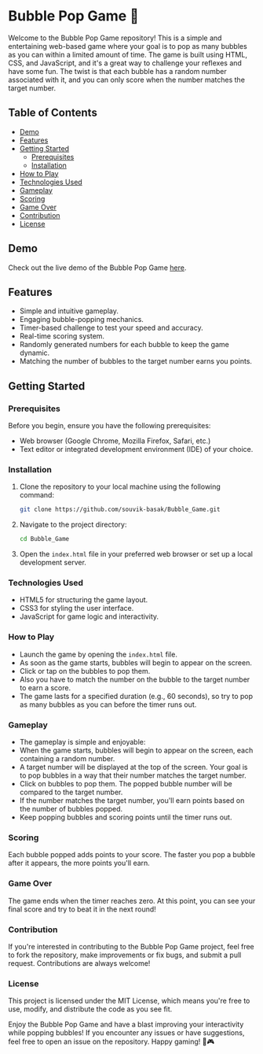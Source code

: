 # Bubble Pop Game 🫧

Welcome to the Bubble Pop Game repository! This is a simple and entertaining web-based game where your goal is to pop as many bubbles as you can within a limited amount of time. The game is built using HTML, CSS, and JavaScript, and it's a great way to challenge your reflexes and have some fun. The twist is that each bubble has a random number associated with it, and you can only score when the number matches the target number.

## Table of Contents

- [Demo](#demo)
- [Features](#features)
- [Getting Started](#getting-started)
  - [Prerequisites](#prerequisites)
  - [Installation](#installation)
- [How to Play](#how-to-play)
- [Technologies Used](#technologies-used)
- [Gameplay](#gameplay)
- [Scoring](#scoring)
- [Game Over](#game-over)
- [Contribution](#contribution)
- [License](#license)

## Demo

Check out the live demo of the Bubble Pop Game [here](https://souvik-basak.github.io/Bubble_Game/).

## Features

- Simple and intuitive gameplay.
- Engaging bubble-popping mechanics.
- Timer-based challenge to test your speed and accuracy.
- Real-time scoring system.
- Randomly generated numbers for each bubble to keep the game dynamic.
- Matching the number of bubbles to the target number earns you points.

## Getting Started

### Prerequisites

Before you begin, ensure you have the following prerequisites:

- Web browser (Google Chrome, Mozilla Firefox, Safari, etc.)
- Text editor or integrated development environment (IDE) of your choice.

### Installation

1. Clone the repository to your local machine using the following command:

   ```bash
   git clone https://github.com/souvik-basak/Bubble_Game.git

2. Navigate to the project directory:

   ```bash
   cd Bubble_Game

3. Open the `index.html` file in your preferred web browser or set up a local development server.

### Technologies Used

- HTML5 for structuring the game layout.
- CSS3 for styling the user interface.
- JavaScript for game logic and interactivity.

### How to Play

- Launch the game by opening the `index.html` file.
- As soon as the game starts, bubbles will begin to appear on the screen.
- Click or tap on the bubbles to pop them.
- Also you have to match the number on the bubble to the target number to earn a score. 
- The game lasts for a specified duration (e.g., 60 seconds), so try to pop as many bubbles as you can before the timer runs out.

### Gameplay

- The gameplay is simple and enjoyable:
- When the game starts, bubbles will begin to appear on the screen, each containing a random number.
- A target number will be displayed at the top of the screen. Your goal is to pop bubbles in a way that their number matches the target number.
- Click on bubbles to pop them. The popped bubble number will be compared to the target number.
- If the number matches the target number, you'll earn points based on the number of bubbles popped.
- Keep popping bubbles and scoring points until the timer runs out.

### Scoring

Each bubble popped adds points to your score.
The faster you pop a bubble after it appears, the more points you'll earn.

### Game Over

The game ends when the timer reaches zero. 
At this point, you can see your final score and try to beat it in the next round!

### Contribution

If you're interested in contributing to the Bubble Pop Game project, feel free to fork the repository, make improvements or fix bugs, and submit a pull request. Contributions are always welcome!

### License

This project is licensed under the MIT License, which means you're free to use, modify, and distribute the code as you see fit.

Enjoy the Bubble Pop Game and have a blast improving your interactivity while popping bubbles! If you encounter any issues or have suggestions, feel free to open an issue on the repository. Happy gaming! 🎈🎮
